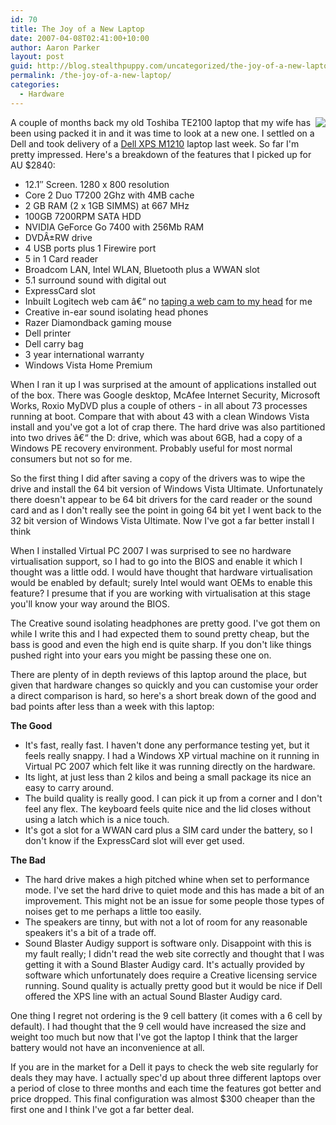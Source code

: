 ```yaml
---
id: 70
title: The Joy of a New Laptop
date: 2007-04-08T02:41:00+10:00
author: Aaron Parker
layout: post
guid: http://blog.stealthpuppy.com/uncategorized/the-joy-of-a-new-laptop
permalink: /the-joy-of-a-new-laptop/
categories:
  - Hardware
---
```

<img border="0" align="right" src="/images/cs/1000.14.1226.sv_xps_m1210_screen.png" />A couple of months back my old Toshiba TE2100 laptop that my wife has been using packed it in and it was time to look at a new one. I settled on a Dell and took delivery of a [Dell XPS M1210](http://www1.ap.dell.com/content/products/productdetails.aspx/xps_m1210?c=au&cs=audhs1&l=en&s=dhs) laptop last week. So far I'm pretty impressed. Here's a breakdown of the features that I picked up for AU $2840:

  * 12.1&#8243; Screen. 1280 x 800 resolution
  * Core 2 Duo T7200 2Ghz with 4MB cache
  * 2 GB RAM (2 x 1GB SIMMS) at 667 MHz
  * 100GB 7200RPM SATA HDD
  * NVIDIA GeForce Go 7400 with 256Mb RAM
  * DVDÂ±RW drive
  * 4 USB ports plus 1 Firewire port
  * 5 in 1 Card reader
  * Broadcom LAN, Intel WLAN, Bluetooth plus a WWAN slot
  * 5.1 surround sound with digital out
  * ExpressCard slot
  * Inbuilt Logitech web cam â€“ no [taping a web cam to my head](http://www.youtube.com/watch?v=1dJiFUZ6dHM) for me
  * Creative in-ear sound isolating head phones
  * Razer Diamondback gaming mouse
  * Dell printer
  * Dell carry bag
  * 3 year international warranty
  * Windows Vista Home Premium

When I ran it up I was surprised at the amount of applications installed out of the box. There was Google desktop, McAfee Internet Security, Microsoft Works, Roxio MyDVD plus a couple of others - in all about 73 processes running at boot. Compare that with about 43 with a clean Windows Vista install and you've got a lot of crap there. The hard drive was also partitioned into two drives â€“ the D: drive, which was about 6GB, had a copy of a Windows PE recovery environment. Probably useful for most normal consumers but not so for me.

So the first thing I did after saving a copy of the drivers was to wipe the drive and install the 64 bit version of Windows Vista Ultimate. Unfortunately there doesn't appear to be 64 bit drivers for the card reader or the sound card and as I don't really see the point in going 64 bit yet I went back to the 32 bit version of Windows Vista Ultimate. Now I've got a far better install I think

When I installed Virtual PC 2007 I was surprised to see no hardware virtualisation support, so I had to go into the BIOS and enable it which I thought was a little odd. I would have thought that hardware virtualisation would be enabled by default; surely Intel would want OEMs to enable this feature? I presume that if you are working with virtualisation at this stage you'll know your way around the BIOS.

The Creative sound isolating headphones are pretty good. I've got them on while I write this and I had expected them to sound pretty cheap, but the bass is good and even the high end is quite sharp. If you don't like things pushed right into your ears you might be passing these one on.

There are plenty of in depth reviews of this laptop around the place, but given that hardware changes so quickly and you can customise your order a direct comparison is hard, so here's a short break down of the good and bad points after less than a week with this laptop:

**The Good** 

  * It's fast, really fast. I haven't done any performance testing yet, but it feels really snappy. I had a Windows XP virtual machine on it running in Virtual PC 2007 which felt like it was running directly on the hardware.
  * Its light, at just less than 2 kilos and being a small package its nice an easy to carry around.
  * The build quality is really good. I can pick it up from a corner and I don't feel any flex. The keyboard feels quite nice and the lid closes without using a latch which is a nice touch.
  * It's got a slot for a WWAN card plus a SIM card under the battery, so I don't know if the ExpressCard slot will ever get used.

**The Bad** 

  * The hard drive makes a high pitched whine when set to performance mode. I've set the hard drive to quiet mode and this has made a bit of an improvement. This might not be an issue for some people those types of noises get to me perhaps a little too easily.
  * The speakers are tinny, but with not a lot of room for any reasonable speakers it's a bit of a trade off.
  * Sound Blaster Audigy support is software only. Disappoint with this is my fault really; I didn't read the web site correctly and thought that I was getting it with a Sound Blaster Audigy card. It's actually provided by software which unfortunately does require a Creative licensing service running. Sound quality is actually pretty good but it would be nice if Dell offered the XPS line with an actual Sound Blaster Audigy card.

One thing I regret not ordering is the 9 cell battery (it comes with a 6 cell by default). I had thought that the 9 cell would have increased the size and weight too much but now that I've got the laptop I think that the larger battery would not have an inconvenience at all.

If you are in the market for a Dell it pays to check the web site regularly for deals they may have. I actually spec'd up about three different laptops over a period of close to three months and each time the features got better and price dropped. This final configuration was almost $300 cheaper than the first one and I think I've got a far better deal.
